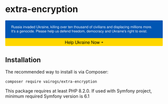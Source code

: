 # extra-encryption

[![Stand With Ukraine](https://raw.githubusercontent.com/vshymanskyy/StandWithUkraine/main/banner2-direct.svg)](https://vshymanskyy.github.io/StandWithUkraine)

Installation
------------

The recommended way to install is via Composer:

```
composer require vairogs/extra-encryption
```

This package requires at least PHP 8.2.0. If used with Symfony project, minimum required Symfony version is 6.1
